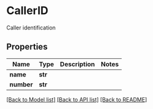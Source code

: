 # CallerID

Caller identification
## Properties
Name | Type | Description | Notes
------------ | ------------- | ------------- | -------------
**name** | **str** |  |
**number** | **str** |  |

[[Back to Model list]](../README.md#documentation-for-models) [[Back to API list]](../README.md#documentation-for-api-endpoints) [[Back to README]](../README.md)
